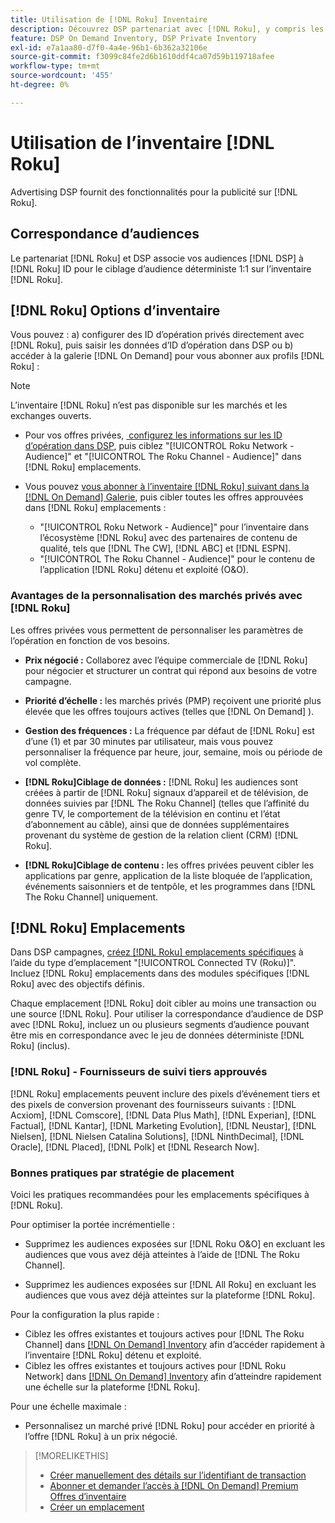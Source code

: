 ```yaml
---
title: Utilisation de [!DNL Roku] Inventaire
description: Découvrez DSP partenariat avec [!DNL Roku], y compris les options d’inventaire, les fournisseurs de suivi tiers approuvés et les bonnes pratiques pour les emplacements spécifiques à  [!DNL Roku].
feature: DSP On Demand Inventory, DSP Private Inventory
exl-id: e7a1aa80-d7f0-4a4e-96b1-6b362a32106e
source-git-commit: f3099c84fe2d6b1610ddf4ca07d59b119718afee
workflow-type: tm+mt
source-wordcount: '455'
ht-degree: 0%

---
```


# Utilisation de l’inventaire [!DNL Roku]

Advertising DSP fournit des fonctionnalités pour la publicité sur [!DNL Roku].

## Correspondance d’audiences

Le partenariat [!DNL Roku] et DSP associe vos audiences [!DNL DSP] à [!DNL Roku] ID pour le ciblage d’audience déterministe 1:1 sur l’inventaire [!DNL Roku].

## [!DNL Roku] Options d’inventaire

Vous pouvez : a) configurer des ID d’opération privés directement avec [!DNL Roku], puis saisir les données d’ID d’opération dans DSP ou b) accéder à la galerie [!DNL On Demand] pour vous abonner aux profils [!DNL Roku] :

>[!NOTE]
>
>L’inventaire [!DNL Roku] n’est pas disponible sur les marchés et les exchanges ouverts.

* Pour vos offres privées, [&#x200B; configurez les informations sur les ID d’opération dans DSP](/help/dsp/inventory/deal-id-create.md), puis ciblez &quot;[!UICONTROL Roku Network - Audience]&quot; et &quot;[!UICONTROL The Roku Channel - Audience]&quot; dans [!DNL Roku] emplacements.<!-- Or do you target the deal ID?? I see those strings for Roku On Demand inventory. Clarify if all Roku private deals show up as one or the other of these in Roku Private inventory in Roku placement settings. -->

* Vous pouvez [vous abonner à l’inventaire  [!DNL Roku]  suivant dans la  [!DNL On Demand] Galerie](/help/dsp/inventory/on-demand-inventory-subscribe.md), puis cibler toutes les offres approuvées dans [!DNL Roku] emplacements :

   * &quot;[!UICONTROL Roku Network - Audience]&quot; pour l’inventaire dans l’écosystème [!DNL Roku] avec des partenaires de contenu de qualité, tels que [!DNL The CW], [!DNL ABC] et [!DNL ESPN].
   * &quot;[!UICONTROL The Roku Channel - Audience]&quot; pour le contenu de l’application [!DNL Roku] détenu et exploité (O&amp;O).

### Avantages de la personnalisation des marchés privés avec [!DNL Roku]

Les offres privées vous permettent de personnaliser les paramètres de l’opération en fonction de vos besoins.

* **Prix négocié :** Collaborez avec l’équipe commerciale de [!DNL Roku] pour négocier et structurer un contrat qui répond aux besoins de votre campagne.

* **Priorité d’échelle :** les marchés privés (PMP) reçoivent une priorité plus élevée que les offres toujours actives (telles que [!DNL On Demand] ).

* **Gestion des fréquences :** La fréquence par défaut de [!DNL Roku] est d’une (1) et par 30 minutes par utilisateur, mais vous pouvez personnaliser la fréquence par heure, jour, semaine, mois ou période de vol complète.<!-- Within the DSP placement settings? NO - you negotiate this with Roku, but Christine to confirm with Amanda whether you should be able to edit this in placement. -->

* **[!DNL Roku]Ciblage de données :** [!DNL Roku] les audiences sont créées à partir de [!DNL Roku] signaux d’appareil et de télévision, de données suivies par [!DNL The Roku Channel] (telles que l’affinité du genre TV, le comportement de la télévision en continu et l’état d’abonnement au câble), ainsi que de données supplémentaires provenant du système de gestion de la relation client (CRM) [!DNL Roku].

* **[!DNL Roku]Ciblage de contenu :** les offres privées peuvent cibler les applications par genre, application de la liste bloquée de l’application, événements saisonniers et de tentpôle, et les programmes dans [!DNL The Roku Channel] uniquement.

## [!DNL Roku] Emplacements

Dans DSP campagnes, [créez [!DNL Roku] emplacements spécifiques](/help/dsp/campaign-management/placements/placement-create.md) à l’aide du type d’emplacement &quot;[!UICONTROL Connected TV (Roku)]&quot;. Incluez [!DNL Roku] emplacements dans des modules spécifiques [!DNL Roku] avec des objectifs définis.

Chaque emplacement [!DNL Roku] doit cibler au moins une transaction ou une source [!DNL Roku]. Pour utiliser la correspondance d’audience de DSP avec [!DNL Roku], incluez un ou plusieurs segments d’audience pouvant être mis en correspondance avec le jeu de données déterministe [!DNL Roku] (inclus).

### [!DNL Roku] - Fournisseurs de suivi tiers approuvés

[!DNL Roku] emplacements peuvent inclure des pixels d’événement tiers et des pixels de conversion provenant des fournisseurs suivants : [!DNL Acxiom], [!DNL Comscore], [!DNL Data Plus Math], [!DNL Experian], [!DNL Factual], [!DNL Kantar], [!DNL Marketing Evolution], [!DNL Neustar], [!DNL Nielsen], [!DNL Nielsen Catalina Solutions], [!DNL NinthDecimal], [!DNL Oracle], [!DNL Placed], [!DNL Polk] et [!DNL Research Now].

### Bonnes pratiques par stratégie de placement

Voici les pratiques recommandées pour les emplacements spécifiques à [!DNL Roku].

Pour optimiser la portée incrémentielle :

* Supprimez les audiences exposées sur [!DNL Roku O&O] en excluant les audiences que vous avez déjà atteintes à l’aide de [!DNL The Roku Channel].

* Supprimez les audiences exposées sur [!DNL All Roku] en excluant les audiences que vous avez déjà atteintes sur la plateforme [!DNL Roku].

Pour la configuration la plus rapide :

* Ciblez les offres existantes et toujours actives pour [!DNL The Roku Channel] dans [[!DNL On Demand] Inventory](/help/dsp/inventory/on-demand-inventory-subscribe.md) afin d’accéder rapidement à l’inventaire [!DNL Roku] détenu et exploité.
* Ciblez les offres existantes et toujours actives pour [!DNL Roku Network] dans [[!DNL On Demand] Inventory](/help/dsp/inventory/on-demand-inventory-subscribe.md) afin d’atteindre rapidement une échelle sur la plateforme [!DNL Roku].

Pour une échelle maximale :

* Personnalisez un marché privé [!DNL Roku] pour accéder en priorité à l’offre [!DNL Roku] à un prix négocié.

>[!MORELIKETHIS]
>
>* [Créer manuellement des détails sur l’identifiant de transaction](/help/dsp/inventory/deal-id-create.md)
> * [Abonner et demander l’accès à [!DNL On Demand] Premium Offres d’inventaire](/help/dsp/inventory/on-demand-inventory-subscribe.md)
>* [Créer un emplacement](/help/dsp/campaign-management/placements/placement-create.md)
